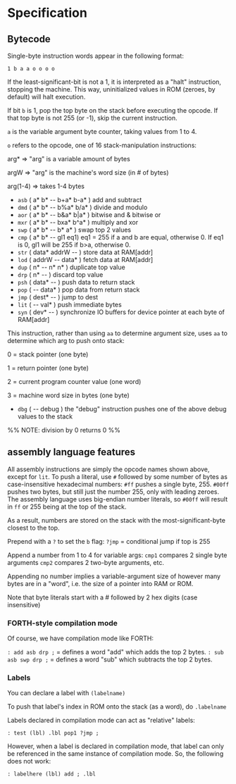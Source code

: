 # Specification

## Bytecode

Single-byte instruction words appear in the following format:

`1 b a a o o o o`

If the least-significant-bit is not a 1, it is interpreted as a "halt" 
instruction, stopping the machine. This way, uninitialized values in ROM 
(zeroes, by default) will halt execution.

If bit `b` is 1, pop the top byte on the stack before executing the opcode. If 
that top byte is not 255 (or -1), skip the current instruction.

`a` is the variable argument byte counter, taking values from 1 to 4.

`o` refers to the opcode, one of 16 stack-manipulation instructions:

arg* => "arg" is a variable amount of bytes

argW => "arg" is the machine's word size (in # of bytes)

arg(1-4) => takes 1-4 bytes

- `asb` ( a* b* -- b+a* b-a* ) add and subtract
- `dmd` ( a* b* -- b%a* b/a* ) divide and modulo
- `aor` ( a* b* -- b&a* b|a* ) bitwise and & bitwise or
- `mxr` ( a* b* -- bxa* b^a* ) multiply and xor
- `swp` ( a* b* -- b* a* ) swap top 2 values
- `cmp` ( a* b* -- gl1 eq1) eq1 = 255 if a and b are equal, otherwise 0. If eq1 is 0, gl1 will be 255 if b>a, otherwise 0.
- `str` ( data* addrW -- ) store data at RAM[addr]
- `lod` ( addrW -- data* ) fetch data at RAM[addr]
- `dup` ( n* -- n* n* ) duplicate top value
- `drp` ( n* --  ) discard top value
- `psh` ( data* -- ) push data to return stack
- `pop` ( -- data* ) pop data from return stack
- `jmp` ( dest* -- ) jump to dest
- `lit` ( -- val* ) push immediate bytes
- `syn` ( dev* -- ) synchronize IO buffers for device pointer at each byte of RAM[addr]

This instruction, rather than using `aa` to determine argument size, uses `aa` to determine which arg to push onto stack:

0 = stack pointer (one byte)

1 = return pointer (one byte)

2 = current program counter value (one word)

3 = machine word size in bytes (one byte)

- `dbg` ( -- debug ) the "debug" instruction pushes one of the above debug values to the stack

%% NOTE: division by 0 returns 0 %%

## assembly language features

All assembly instructions are simply the opcode names shown above, except for `lit`.
To push a literal, use `#` followed by some number of bytes as case-insensitive hexadecimal numbers:
`#ff` pushes a single byte, 255.
`#00ff` pushes two bytes, but still just the number 255, only with leading zeroes.
The assembly language uses big-endian number literals, so `#00ff` will result in `ff` or 255 being at the top of the stack.

As a result, numbers are stored on the stack with the most-significant-byte closest to the top.

Prepend with a `?` to set the `b` flag:
`?jmp` = conditional jump if top is 255

Append a number from 1 to 4 for variable args:
`cmp1` compares 2 single byte arguments 
`cmp2` compares 2 two-byte arguments, etc.

Appending no number implies a variable-argument size of however many bytes are 
in a "word", i.e. the size of a pointer into RAM or ROM. 

Note that byte literals start with a # followed by 2 hex digits (case insensitive)

### FORTH-style compilation mode

Of course, we have compilation mode like FORTH:

`: add asb drp ;` = defines a word "add" which adds the top 2 bytes.
`: sub asb swp drp ;` = defines a word "sub" which subtracts the top 2 bytes.

### Labels

You can declare a label with `(labelname)`

To push that label's index in ROM onto the stack (as a word), do `.labelname`

Labels declared in compilation mode can act as "relative" labels:

`: test (lbl) .lbl pop1 ?jmp ;`

However, when a label is declared in compilation mode, that label can only
be referenced in the same instance of compilation mode. So, the following does
not work:

`: labelhere (lbl) add ; .lbl`
